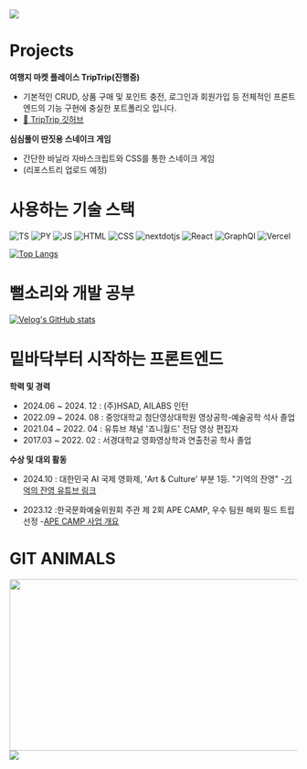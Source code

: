 <img src="https://capsule-render.vercel.app/api?type=waving&color=FFCC00&height=150&section=header" />

# Projects

**여행지 마켓 플레이스 TripTrip(진행중)**
- 기본적인 CRUD, 상품 구매 및 포인트 충전, 로그인과 회원가입 등 전체적인 프론트엔드의 기능 구현에 충실한 포트폴리오 입니다.
- [🚗 TripTrip 깃허브](https://github.com/BryanLee98/frontendDeveloping)

**심심풀이 딴짓용 스네이크 게임**
- 간단한 바닐라 자바스크립트와 CSS를 통한 스네이크 게임
- (리포스트리 업로드 예정)

# 사용하는 기술 스택
<img alt="TS" src="https://img.shields.io/badge/TypeScript-007ACC?style=for-the-badge&logo=typescript&logoColor=white"/> <img alt="PY" src="https://img.shields.io/badge/Python-3776AB?style=for-the-badge&logo=python&logoColor=white"/> <img alt="JS" src="https://img.shields.io/badge/JavaScript-F7DF1E?style=for-the-badge&logo=JavaScript&logoColor=white"/> <img alt="HTML" src="https://img.shields.io/badge/HTML5-E34F26?style=for-the-badge&logo=html5&logoColor=white"/> <img alt="CSS" src="https://img.shields.io/badge/CSS3-1572B6?style=for-the-badge&logo=css3&logoColor=white"/> <img alt="nextdotjs" src="https://img.shields.io/badge/next.js-000?logo=nextdotjs&logoColor=white"/> <img alt="React" src="https://img.shields.io/badge/React-20232A?style=for-the-badge&logo=react&logoColor=61DAFB"/> <img alt="GraphQl" src="https://img.shields.io/badge/GraphQL-E10098?style=flat-square&logo=GraphQL&logoColor=white"/> <img alt="Vercel" src="https://img.shields.io/badge/Vercel-000000?style=for-the-badge&logo=vercel&logoColor=white"/>

[![Top Langs](https://github-readme-stats.vercel.app/api/top-langs/?username=BryanLee98)](https://github.com/BryanLee98/github-readme-stats)

# 뻘소리와 개발 공부
[![Velog's GitHub stats](https://velog-readme-stats.vercel.app/api?name=bryan7845)](https://velog.io/@bryan7845/posts)


# 밑바닥부터 시작하는 프론트엔드

**학력 및 경력**

- 2024.06 ~ 2024. 12 : (주)HSAD, AILABS 인턴
- 2022.09 ~ 2024. 08 : 중앙대학교 첨단영상대학원 영상공학-예술공학 석사 졸업
- 2021.04 ~ 2022. 04 : 유튜브 채널 '죠니월드' 전담 영상 편집자
- 2017.03 ~ 2022. 02 : 서경대학교 영화영상학과 연출전공 학사 졸업

**수상 및 대외 활동**
- 2024.10 : 대한민국 AI 국제 영화제, 'Art & Culture' 부분 1등. "기억의 잔영"
-[기억의 잔영 유튜브 링크](https://www.youtube.com/watch?v=PFChhel_Ov0&t=3s)

- 2023.12 :한국문화예술위원회 주관 제 2회 APE CAMP, 우수 팀원 해외 필드 트립 선정
-[APE CAMP 사업 개요](https://www.arko.or.kr/content/6034)
      
# GIT ANIMALS
<a href="https://www.gitanimals.org/en_US?utm_medium=image&utm_source=BryanLee98&utm_content=farm">
<img
  src="https://render.gitanimals.org/farms/BryanLee98"
  width="600"
  height="300"
/>
</a>

<img src="https://capsule-render.vercel.app/api?type=waving&color=FFCC00&height=150&section=footer" />
